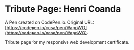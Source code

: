 # Tribute Page: Henri Coanda

A Pen created on CodePen.io. Original URL: [https://codepen.io/ccsa/pen/WappWO](https://codepen.io/ccsa/pen/WappWO).

Tribute page for my responsive web development certificate. 
